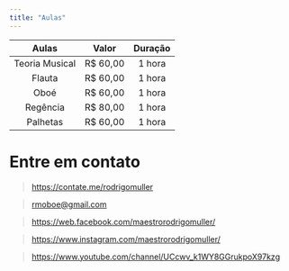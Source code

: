 ```yaml
---
title: "Aulas"
---
```


| Aulas           | Valor   | Duração |
|   :----------:  |:-------:|:-------:|
| Teoria Musical  | R$ 60,00|  1 hora | 
| Flauta          | R$ 60,00|  1 hora | 
| Oboé            | R$ 60,00|  1 hora | 
| Regência        | R$ 80,00|  1 hora | 
| Palhetas        | R$ 60,00|  1 hora |


# Entre em contato
> https://contate.me/rodrigomuller 

> rmoboe@gmail.com 

> https://web.facebook.com/maestrorodrigomuller/ 

> https://www.instagram.com/maestrorodrigomuller/ 

> https://www.youtube.com/channel/UCcwv_k1WY8GGrukpoX97kzg 